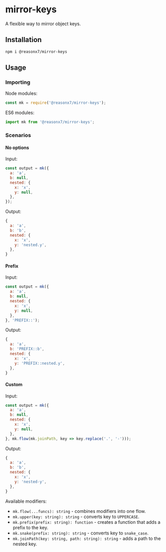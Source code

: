 # mirror-keys

A flexible way to mirror object keys.

## Installation

```bash
npm i @reasonx7/mirror-keys
```

## Usage

### Importing

Node modules:
```js
const mk = require('@reasonx7/mirror-keys');
```

ES6 modules:
```js
import mk from '@reasonx7/mirror-keys';
```

### Scenarios

#### No options

Input:
```js
const output = mk({
  a: 'a',
  b: null,
  nested: {
    x: 'x',
    y: null,
  },
});
```
Output:
```js
{
  a: 'a',
  b: 'b',
  nested: {
    x: 'x',
    y: 'nested.y',
  },
}
```

#### Prefix

Input:
```js
const output = mk({
  a: 'a',
  b: null,
  nested: {
    x: 'x',
    y: null,
  },
}, 'PREFIX::');
```
Output:
```js
{
  a: 'a',
  b: 'PREFIX::b',
  nested: {
    x: 'x',
    y: 'PREFIX::nested.y',
  },
}
```

#### Custom

Input:
```js
const output = mk({
  a: 'a',
  b: null,
  nested: {
    x: 'x',
    y: null,
  },
}, mk.flow(mk.joinPath, key => key.replace('.', '-')));
```
Output:
```js
{
  a: 'a',
  b: 'b',
  nested: {
    x: 'x',
    y: 'nested-y',
  },
}
```

Available modifiers:

- `mk.flow(...funcs): string` - combines modifiers into one flow.
- `mk.upper(key: string): string` - converts key to `UPPERCASE`.
- `mk.prefix(prefix: string): function` - creates a function that adds a prefix to the key.
- `mk.snake(prefix: string): string` - converts key to `snake_case`.
- `mk.joinPath(key: string, path: string): string` - adds a path to the nested key.
